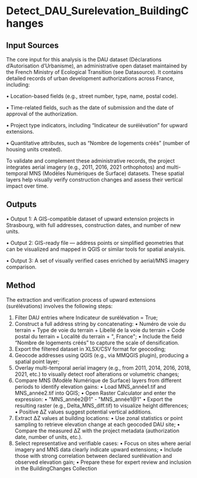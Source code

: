 # Detect_DAU_Surelevation_BuildingChanges
## Input Sources
The core input for this analysis is the DAU dataset (Déclarations d’Autorisation d’Urbanisme), an administrative open dataset maintained by the French Ministry of Ecological Transition (see Datasource). It contains detailed records of urban development authorizations across France, including:

•	Location-based fields (e.g., street number, type, name, postal code).

• Time-related fields, such as the date of submission and the date of approval of the authorization.

•	Project type indicators, including “Indicateur de surélévation” for upward extensions.

•	Quantitative attributes, such as “Nombre de logements créés” (number of housing units created).

To validate and complement these administrative records, the project integrates aerial imagery (e.g., 2011, 2016, 2021 orthophotos) and multi-temporal MNS (Modèles Numériques de Surface) datasets. These spatial layers help visually verify construction changes and assess their vertical impact over time.

## Outputs
•	Output 1: A GIS-compatible dataset of upward extension projects in Strasbourg, with full addresses, construction dates, and number of new units.

•	Output 2: GIS-ready file — address points or simplified geometries that can be visualized and mapped in QGIS or similar tools for spatial analysis.

•	Output 3: A set of visually verified cases enriched by aerial/MNS imagery comparison.

## Method
The extraction and verification process of upward extensions (surélévations) involves the following steps:
1.	Filter DAU entries where Indicateur de surélévation = True;
2.	Construct a full address string by concatenating:
•	Numéro de voie du terrain + Type de voie du terrain + Libellé de la voie du terrain + Code postal du terrain + Localité du terrain + ", France";
•	Include the field “Nombre de logements créés” to capture the scale of densification.
3.	Export the filtered dataset in XLSX/CSV format for geocoding;
4.	Geocode addresses using QGIS (e.g., via MMQGIS plugin), producing a spatial point layer;
5.	Overlay multi-temporal aerial imagery (e.g., from 2011, 2014, 2016, 2018, 2021, etc.) to visually detect roof alterations or volumetric changes;
6.	Compare MNS (Modèle Numérique de Surface) layers from different periods to identify elevation gains:
•	Load MNS_année1.tif and MNS_année2.tif into QGIS;
•	Open Raster Calculator and enter the expression:
•	"MNS_année2@1" - "MNS_année1@1"
•	Export the resulting raster (e.g., Delta_MNS_diff.tif) to visualize height differences;
•	Positive ΔZ values suggest potential vertical additions.
7.	Extract ΔZ values at building locations:
•	Use zonal statistics or point sampling to retrieve elevation change at each geocoded DAU site;
•	Compare the measured ΔZ with the project metadata (authorization date, number of units, etc.).
8.	Select representative and verifiable cases:
•	Focus on sites where aerial imagery and MNS data clearly indicate upward extensions;
•	Include those with strong correlation between declared surélévation and observed elevation gain;
•	Prepare these for expert review and inclusion in the BuildingChanges Collection

